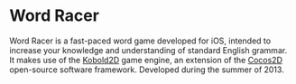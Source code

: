 # Word Racer
Word Racer is a fast-paced word game developed for iOS, intended to increase your knowledge and understanding of standard English grammar. It makes use of the <a href="http://www.kobold2d.com/display/KKSITE/Home">Kobold2D</a> game engine, an extension of the <a href= "http://www.cocos2d-swift.org/">Cocos2D</a> open-source software framework. Developed during the summer of 2013.
